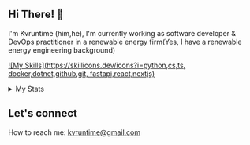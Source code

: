 ## Hi There! 👋
       
I'm Kvruntime (him,he), I'm currently working as software developer & DevOps practitioner in a renewable energy firm(Yes, I have a renewable energy engineering background)

[![My Skills](https://skillicons.dev/icons?i=python,cs,ts, docker,dotnet,github,git, fastapi,react,nextjs)](https://skillicons.dev)


<details>
    <summary>My Stats</summary>
          
[![Anurag's GitHub stats](https://github-readme-stats.vercel.app/api?username=kvruntime&show_icons=true)]()

[![GitHub Streak](https://streak-stats.demolab.com?user=kvruntime&theme=tokyonight&border_radius=4&mode=weekly&exclude_days=Sun%2CSat)](https://git.io/streak-stats)
          
</details>


## Let's connect

How to reach me: kvruntime@gmail.com





